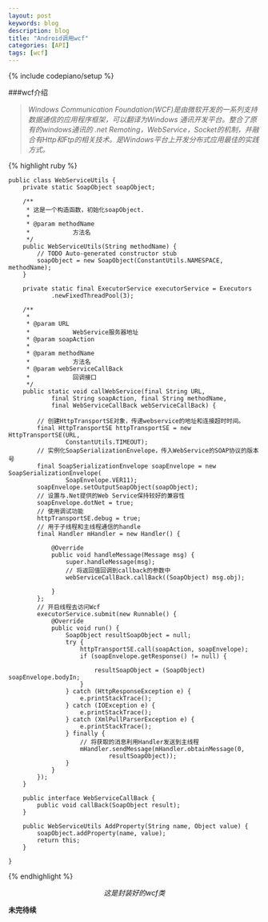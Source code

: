 ```yaml
---
layout: post
keywords: blog
description: blog
title: "Android调用wcf"
categories: [API]
tags: [wcf]
---
```

{% include codepiano/setup %}

###wcf介绍


> *Windows Communication Foundation(WCF)是由微软开发的一系列支持数据通信的应用程序框架，可以翻译为Windows 通讯开发平台。整合了原有的windows通讯的 .net Remoting，WebService，Socket的机制，并融合有Http和Ftp的相关技术。是Windows平台上开发分布式应用最佳的实践方式。*


{% highlight ruby %}

	public class WebServiceUtils {
		private static SoapObject soapObject;
	
		/**
		 * 这是一个构造函数，初始化soapObject.
		 * 
		 * @param methodName
		 *            方法名
		 */
		public WebServiceUtils(String methodName) {
			// TODO Auto-generated constructor stub
			soapObject = new SoapObject(ConstantUtils.NAMESPACE, methodName);
		}
	
		private static final ExecutorService executorService = Executors
				.newFixedThreadPool(3);
	
		/**
		 * 
		 * @param URL
		 *            WebService服务器地址
		 * @param soapAction
		 * 
		 * @param methodName
		 *            方法名
		 * @param webServiceCallBack
		 *            回调接口
		 */
		public static void callWebService(final String URL,
				final String soapAction, final String methodName,
				final WebServiceCallBack webServiceCallBack) {
	
			// 创建HttpTransportSE对象，传递webservice的地址和连接超时时间。
			final HttpTransportSE httpTransportSE = new HttpTransportSE(URL,
					ConstantUtils.TIMEOUT);
			// 实例化SoapSerializationEnvelope，传入WebService的SOAP协议的版本号
			final SoapSerializationEnvelope soapEnvelope = new SoapSerializationEnvelope(
					SoapEnvelope.VER11);
			soapEnvelope.setOutputSoapObject(soapObject);
			// 设置与.Net提供的Web Service保持较好的兼容性
			soapEnvelope.dotNet = true;
			// 使用调试功能
			httpTransportSE.debug = true;
			// 用于子线程和主线程通信的handle
			final Handler mHandler = new Handler() {
	
				@Override
				public void handleMessage(Message msg) {
					super.handleMessage(msg);
					// 将返回值回调到callback的参数中
					webServiceCallBack.callBack((SoapObject) msg.obj);
					
				}
			};
			// 开启线程去访问Wcf
			executorService.submit(new Runnable() {
				@Override
				public void run() {
					SoapObject resultSoapObject = null;
					try {
						httpTransportSE.call(soapAction, soapEnvelope);
						if (soapEnvelope.getResponse() != null) {
	
							resultSoapObject = (SoapObject) soapEnvelope.bodyIn;
						}
					} catch (HttpResponseException e) {
						e.printStackTrace();
					} catch (IOException e) {
						e.printStackTrace();
					} catch (XmlPullParserException e) {
						e.printStackTrace();
					} finally {
						// 将获取的消息利用Handler发送到主线程
						mHandler.sendMessage(mHandler.obtainMessage(0,
								resultSoapObject));
					}
				}
			});
		}
	
		public interface WebServiceCallBack {
			public void callBack(SoapObject result);
		}
	
		public WebServiceUtils AddProperty(String name, Object value) {
			soapObject.addProperty(name, value);
			return this;
		}

	}
{% endhighlight %}

$$这是封装好的wcf类$$

**未完待续**